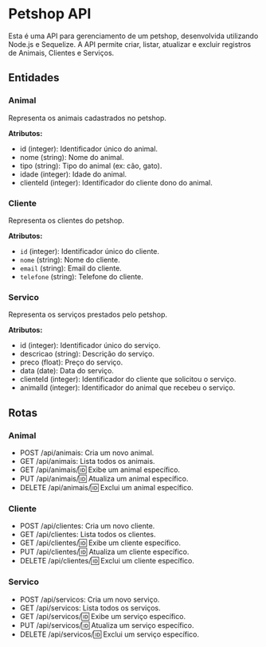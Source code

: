 # Petshop API

Esta é uma API para gerenciamento de um petshop, desenvolvida utilizando Node.js e Sequelize. A API permite criar, listar, atualizar e excluir registros de Animais, Clientes e Serviços.

## Entidades

### Animal
Representa os animais cadastrados no petshop.

**Atributos:**
- id (integer): Identificador único do animal.
- nome (string): Nome do animal.
- tipo (string): Tipo do animal (ex: cão, gato).
- idade (integer): Idade do animal.
- clienteId (integer): Identificador do cliente dono do animal.

### Cliente
Representa os clientes do petshop.

**Atributos:**
- `id` (integer): Identificador único do cliente.
- `nome` (string): Nome do cliente.
- `email` (string): Email do cliente.
- `telefone` (string): Telefone do cliente.

### Servico
Representa os serviços prestados pelo petshop.

**Atributos:**
- id (integer): Identificador único do serviço.
- descricao (string): Descrição do serviço.
- preco (float): Preço do serviço.
- data (date): Data do serviço.
- clienteId (integer): Identificador do cliente que solicitou o serviço.
- animalId (integer): Identificador do animal que recebeu o serviço.


## Rotas
### Animal

- POST /api/animais: Cria um novo animal.
- GET /api/animais: Lista todos os animais.
- GET /api/animais/:id: Exibe um animal específico.
- PUT /api/animais/:id: Atualiza um animal específico.
- DELETE /api/animais/:id: Exclui um animal específico.

### Cliente
- POST /api/clientes: Cria um novo cliente.
- GET /api/clientes: Lista todos os clientes.
- GET /api/clientes/:id: Exibe um cliente específico.
- PUT /api/clientes/:id: Atualiza um cliente específico.
- DELETE /api/clientes/:id: Exclui um cliente específico.


### Servico
- POST /api/servicos: Cria um novo serviço.
- GET /api/servicos: Lista todos os serviços.
- GET /api/servicos/:id: Exibe um serviço específico.
- PUT /api/servicos/:id: Atualiza um serviço específico.
- DELETE /api/servicos/:id: Exclui um serviço específico.
